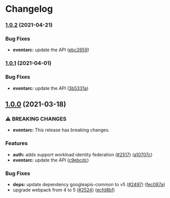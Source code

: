 # Changelog

### [1.0.2](https://www.github.com/googleapis/google-api-nodejs-client/compare/eventarc-v1.0.1...eventarc-v1.0.2) (2021-04-21)


### Bug Fixes

* **eventarc:** update the API ([ebc2659](https://www.github.com/googleapis/google-api-nodejs-client/commit/ebc26597c13b48393d3792ed246952879b4d227e))

### [1.0.1](https://www.github.com/googleapis/google-api-nodejs-client/compare/eventarc-v1.0.0...eventarc-v1.0.1) (2021-04-01)


### Bug Fixes

* **eventarc:** update the API ([3b5331a](https://www.github.com/googleapis/google-api-nodejs-client/commit/3b5331a9ef9798e3fd30eadcc6c970dc0e616c67))

## [1.0.0](https://www.github.com/googleapis/google-api-nodejs-client/compare/eventarc-v0.1.0...eventarc-v1.0.0) (2021-03-18)


### ⚠ BREAKING CHANGES

* **eventarc:** This release has breaking changes.

### Features

* **auth:** adds support workload identity federation ([#2517](https://www.github.com/googleapis/google-api-nodejs-client/issues/2517)) ([a10707c](https://www.github.com/googleapis/google-api-nodejs-client/commit/a10707c477759e7c9ef6360a2fe800856fb600c1))
* **eventarc:** update the API ([c9ebcdc](https://www.github.com/googleapis/google-api-nodejs-client/commit/c9ebcdc6fcac1704b5d9714dd6ed69f2dbbbf04d))


### Bug Fixes

* **deps:** update dependency googleapis-common to v5 ([#2497](https://www.github.com/googleapis/google-api-nodejs-client/issues/2497)) ([fec087a](https://www.github.com/googleapis/google-api-nodejs-client/commit/fec087abcf3d994dd41c3ffa0a0c12b1f9f09dae))
* upgrade webpack from 4 to 5  ([#2524](https://www.github.com/googleapis/google-api-nodejs-client/issues/2524)) ([ecfd8bf](https://www.github.com/googleapis/google-api-nodejs-client/commit/ecfd8bfcd06e1beabff7ec9a8c4000222379eb8d))
